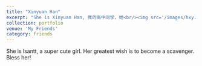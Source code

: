 ```yaml
---
title: "Xinyuan Han"
excerpt: "She is Xinyuan Han, 我的高中同学，她<br/><img src='/images/hxy.jpg'>"
collection: portfolio
venue: 'My Friends'
category: friends
---
```


She is lsantt, a super cute girl. Her greatest wish is to become a scavenger. Bless her!
